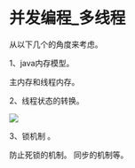# 并发编程_多线程

从以下几个的角度来考虑。

1、java内存模型。

主内存和线程内存。

2、线程状态的转换。

![](https://gitee.com/hnyer/filesOfGitbook/raw/master/files/201801261705_osChina_线程的状态.png)

3、锁机制 。

防止死锁的机制。 同步的机制等。
